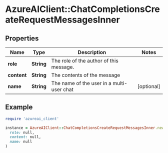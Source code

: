 # AzureAIClient::ChatCompletionsCreateRequestMessagesInner

## Properties

| Name | Type | Description | Notes |
| ---- | ---- | ----------- | ----- |
| **role** | **String** | The role of the author of this message. |  |
| **content** | **String** | The contents of the message |  |
| **name** | **String** | The name of the user in a multi-user chat | [optional] |

## Example

```ruby
require 'azureai_client'

instance = AzureAIClient::ChatCompletionsCreateRequestMessagesInner.new(
  role: null,
  content: null,
  name: null
)
```

